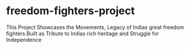 # freedom-fighters-project
This Project Showcases the Movements, Legacy of Indias great freedom fighters.Built as Tribute to Indias rich heritage and Struggle for Independence
